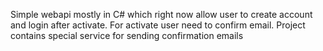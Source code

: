 Simple webapi mostly in C# which right now allow user to create account and login after activate.
For activate user need to confirm email.
Project contains special service for sending confirmation emails
